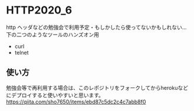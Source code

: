 # HTTP2020_6
http ヘッダなどの勉強会で利用予定・もしかしたら使ってないかもしれない…  
下の二つのようなツールのハンズオン用
- curl  
- telnet

## 使い方
勉強会等で再利用する場合は、このレポジトリをフォークしてからherokuなどにデプロイすると使いやすいと思います。
https://qiita.com/sho7650/items/ebd87c5dc2c4c7abb8f0
